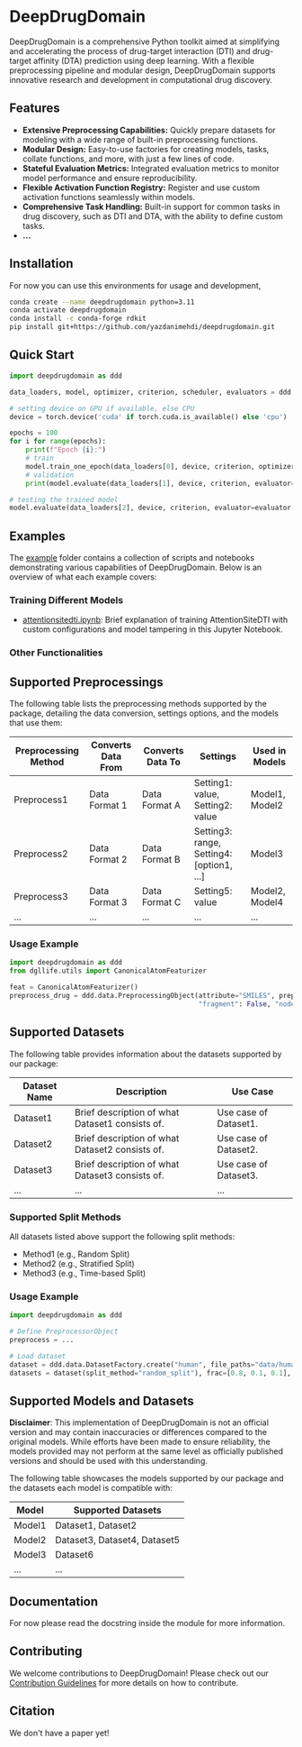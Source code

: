 # DeepDrugDomain

DeepDrugDomain is a comprehensive Python toolkit aimed at simplifying and accelerating the process of drug-target interaction (DTI) and drug-target affinity (DTA) prediction using deep learning. With a flexible preprocessing pipeline and modular design, DeepDrugDomain supports innovative research and development in computational drug discovery.



## Features

- **Extensive Preprocessing Capabilities:** Quickly prepare datasets for modeling with a wide range of built-in preprocessing functions.
- **Modular Design:** Easy-to-use factories for creating models, tasks, collate functions, and more, with just a few lines of code.
- **Stateful Evaluation Metrics:** Integrated evaluation metrics to monitor model performance and ensure reproducibility.
- **Flexible Activation Function Registry:** Register and use custom activation functions seamlessly within models.
- **Comprehensive Task Handling:** Built-in support for common tasks in drug discovery, such as DTI and DTA, with the ability to define custom tasks.
- **...**

## Installation
For now you can use this environments for usage and development,
```bash
conda create --name deepdrugdomain python=3.11
conda activate deepdrugdomain
conda install -c conda-forge rdkit
pip install git+https://github.com/yazdanimehdi/deepdrugdomain.git
```

## Quick Start

```python
import deepdrugdomain as ddd

data_loaders, model, optimizer, criterion, scheduler, evaluators = ddd.utils.initialize_training_environment(model="supported_model_name", dataset="supported_dataset_by_the_model")

# setting device on GPU if available, else CPU
device = torch.device('cuda' if torch.cuda.is_available() else 'cpu')

epochs = 100
for i for range(epochs):
    print(f"Epoch {i}:")
    # train
    model.train_one_epoch(data_loaders[0], device, criterion, optimizer, num_epochs=epochs, scheduler=scheduler, evaluator=evaluator[0])
    # validation
    print(model.evaluate(data_loaders[1], device, criterion, evaluator=evaluator[1])) 

# testing the trained model
model.evaluate(data_loaders[2], device, criterion, evaluator=evaluator[1]) 
```
## Examples

The [example](./examples/) folder contains a collection of scripts and notebooks demonstrating various capabilities of DeepDrugDomain. Below is an overview of what each example covers:

### Training Different Models

- [attentionsitedti.ipynb](./examples/attentionsitedti.ipynb): Brief explanation of training AttentionSiteDTI with custom configurations and model tampering in this Jupyter Notebook.

### Other Functionalities

## Supported Preprocessings

The following table lists the preprocessing methods supported by the package, detailing the data conversion, settings options, and the models that use them:

| Preprocessing Method | Converts Data From | Converts Data To | Settings                                  | Used in Models    |
| -------------------- | ------------------ | ---------------- | ----------------------------------------- | ----------------- |
| Preprocess1          | Data Format 1      | Data Format A    | Setting1: value, Setting2: value          | Model1, Model2    |
| Preprocess2          | Data Format 2      | Data Format B    | Setting3: range, Setting4: [option1, ...] | Model3            |
| Preprocess3          | Data Format 3      | Data Format C    | Setting5: value                           | Model2, Model4    |
| ...                  | ...                | ...              | ...                                       | ...               |

### Usage Example
```python
import deepdrugdomain as ddd
from dgllife.utils import CanonicalAtomFeaturizer

feat = CanonicalAtomFeaturizer() 
preprocess_drug = ddd.data.PreprocessingObject(attribute="SMILES", preprocessing_type="smile_to_dgl_graph", preprocessing_settings={
                                               "fragment": False, "node_featurizer": feat}, in_memory=True, online=False)
```

## Supported Datasets

The following table provides information about the datasets supported by our package:

| Dataset Name  | Description                                      | Use Case                   |
| ------------- | ------------------------------------------------ | -------------------------- |
| Dataset1      | Brief description of what Dataset1 consists of. | Use case of Dataset1.      |
| Dataset2      | Brief description of what Dataset2 consists of. | Use case of Dataset2.      |
| Dataset3      | Brief description of what Dataset3 consists of. | Use case of Dataset3.      |
| ...           | ...                                              | ...                        |

### Supported Split Methods

All datasets listed above support the following split methods:
- Method1 (e.g., Random Split)
- Method2 (e.g., Stratified Split)
- Method3 (e.g., Time-based Split)


### Usage Example
```python
import deepdrugdomain as ddd

# Define PreprocessorObject
preprocess = ...

# Load dataset
dataset = ddd.data.DatasetFactory.create("human", file_paths="data/human/", preprocesses=preprocesses) 
datasets = dataset(split_method="random_split"), frac=[0.8, 0.1, 0.1], seed=4)
```

## Supported Models and Datasets
**Disclaimer**: This implementation of DeepDrugDomain is not an official version and may contain inaccuracies or differences compared to the original models. While efforts have been made to ensure reliability, the models provided may not perform at the same level as officially published versions and should be used with this understanding.

The following table showcases the models supported by our package and the datasets each model is compatible with:

| Model          | Supported Datasets          |
| -------------- | --------------------------- |
| Model1         | Dataset1, Dataset2          |
| Model2         | Dataset3, Dataset4, Dataset5|
| Model3         | Dataset6                    |
| ...            | ...                         |



## Documentation
For now please read the docstring inside the module for more information.

## Contributing
We welcome contributions to DeepDrugDomain! Please check out our [Contribution Guidelines](CONTRIBUTING.md) for more details on how to contribute.

## Citation
We don't have a paper yet!
